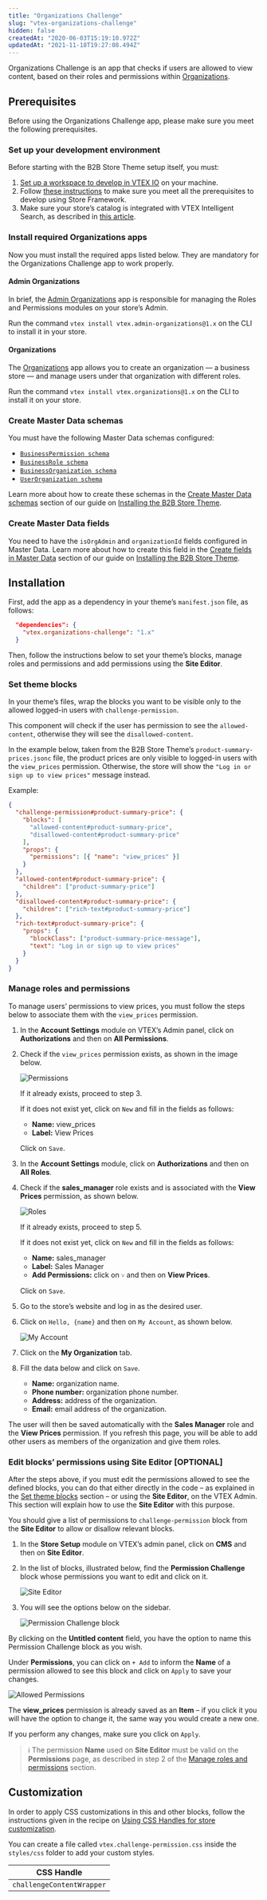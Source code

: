 ```yaml
---
title: "Organizations Challenge"
slug: "vtex-organizations-challenge"
hidden: false
createdAt: "2020-06-03T15:19:10.972Z"
updatedAt: "2021-11-18T19:27:08.494Z"
---
```

Organizations Challenge is an app that checks if users are allowed to view content, based on their roles and permissions within [Organizations](https://github.com/vtex-apps/organizations).


## Prerequisites

Before using the Organizations Challenge app, please make sure you meet the following prerequisites.


### Set up your development environment

Before starting with the B2B Store Theme setup itself, you must:

1. [Set up a workspace to develop in VTEX IO](https://developers.vtex.com/vtex-developer-docs/docs/vtex-io-documentation-2-basicsetuptodevelopinvtexio) on your machine.
2. Follow [these instructions](https://developers.vtex.com/vtex-developer-docs/docs/vtex-io-documentation-2-prerequesites) to make sure you meet all the prerequisites to develop using Store Framework.
3. Make sure your store’s catalog is integrated with VTEX Intelligent Search, as described in [this article](https://help.vtex.com/en/tracks/vtex-intelligent-search--19wrbB7nEQcmwzDPl1l4Cb/6wKQgKmu2FT6084BJT7z5V).


### Install required Organizations apps

Now you must install the required apps listed below. They are mandatory for the Organizations Challenge app to work properly.


#### Admin Organizations

In brief, the [Admin Organizations](https://github.com/vtex-apps/admin-organizations) app is responsible for managing the Roles and Permissions modules on your store’s Admin.

Run the command  `vtex install vtex.admin-organizations@1.x` on the CLI to install it in your store.


#### Organizations

The [Organizations](https://github.com/vtex-apps/organizations) app allows you to create an organization — a business store — and manage users under that organization with different roles.

Run the command `vtex install vtex.organizations@1.x` on the CLI to install it on your store.



### Create Master Data schemas

You must have the following Master Data schemas configured:

* [`BusinessPermission schema`](https://developers.vtex.com/vtex-developer-docs/docs/installing-the-b2b-store-theme#businesspermission-schema)
* [`BusinessRole schema`](https://developers.vtex.com/vtex-developer-docs/docs/installing-the-b2b-store-theme#businessrole-schema)
* [`BusinessOrganization schema`](https://developers.vtex.com/vtex-developer-docs/docs/installing-the-b2b-store-theme#businessorganization-schema)
* [`UserOrganization schema`](https://developers.vtex.com/vtex-developer-docs/docs/installing-the-b2b-store-theme#userorganization-schema)

Learn more about how to create these schemas in the [Create Master Data schemas](https://developers.vtex.com/vtex-developer-docs/docs/installing-the-b2b-store-theme#create-master-data-schemas) section of our guide on [Installing the B2B Store Theme](https://developers.vtex.com/vtex-developer-docs/docs/installing-the-b2b-store-theme).


### Create Master Data fields

You need to have the `isOrgAdmin` and `organizationId` fields configured in Master Data. Learn more about how to create this field in the [Create fields in Master Data](https://developers.vtex.com/vtex-developer-docs/docs/installing-the-b2b-store-theme#create-fields-in-master-data) section of our guide on [Installing the B2B Store Theme](https://developers.vtex.com/vtex-developer-docs/docs/installing-the-b2b-store-theme).


## Installation

First, add the app as a dependency in your theme’s `manifest.json` file, as follows:

```json
  "dependencies": {
    "vtex.organizations-challenge": "1.x"
  }
```

Then, follow the instructions below to set your theme’s blocks, manage roles and permissions and add permissions using the **Site Editor**.



### Set theme blocks

In your theme’s files, wrap the blocks you want to be visible only to the allowed logged-in users with `challenge-permission`.

This component will check if the user has permission to see the `allowed-content`, otherwise they will see the `disallowed-content`. 

In the example below, taken from the B2B Store Theme’s `product-summary-prices.jsonc` file, the product prices are only visible to logged-in users with the `view_prices` permission. Otherwise, the store will show the `"Log in or sign up to view prices"` message instead.

Example:

```json
{
  "challenge-permission#product-summary-price": {
    "blocks": [
      "allowed-content#product-summary-price",
      "disallowed-content#product-summary-price"
    ],
    "props": {
      "permissions": [{ "name": "view_prices" }]
    }
  },
  "allowed-content#product-summary-price": {
    "children": ["product-summary-price"]
  },
  "disallowed-content#product-summary-price": {
    "children": ["rich-text#product-summary-price"]
  },
  "rich-text#product-summary-price": {
    "props": {
      "blockClass": ["product-summary-price-message"],
      "text": "Log in or sign up to view prices"
    }
  }
}
```


### Manage roles and permissions

To manage users’ permissions to view prices, you must follow the steps below to associate them with the `view_prices` permission.

1. In the **Account Settings** module on VTEX’s Admin panel, click on **Authorizations** and then on **All Permissions**.

2. Check if the `view_prices` permission exists, as shown in the image below.

    ![Permissions](https://raw.githubusercontent.com/vtex-apps/organizations-challenge/master/docs/images/1-permissions.png "Permissions")

    If it already exists, proceed to step 3.

    If it does not exist yet, click on `New` and fill in the fields as follows:

      * **Name:** view_prices
      * **Label:** View Prices

    Click on `Save`.

3. In the **Account Settings** module, click on **Authorizations** and then on **All Roles**.
4. Check if the **sales_manager** role exists and is associated with the **View Prices** permission, as shown below.

    ![Roles](https://raw.githubusercontent.com/vtex-apps/organizations-challenge/master/docs/images/2-roles.png "Roles")

    If it already exists, proceed to step 5.

    If it does not exist yet, click on `New` and fill in the fields as follows:

      * **Name:** sales_manager
      * **Label:** Sales Manager
      * **Add Permissions:** click on `˅` and then on **View Prices**.

    Click on `Save`.

5. Go to the store’s website and log in as the desired user.

6. Click on `Hello, {name}` and then on `My Account`, as shown below. 

    ![My Account](https://raw.githubusercontent.com/vtex-apps/organizations-challenge/master/docs/images/3-myaccount.png "My Account")

7. Click on the **My Organization** tab.

8. Fill the data below and click on `Save`.

    * **Name:** organization name.
    * **Phone number:** organization phone number.
    * **Address:** address of the organization.
    * **Email:** email address of the organization.

The user will then be saved automatically with the **Sales Manager** role and the **View Prices** permission. If you refresh this page, you will be able to add other users as members of the organization and give them roles.

### Edit blocks’ permissions using Site Editor [OPTIONAL]

After the steps above, if you must edit the permissions allowed to see the defined blocks, you can do that either directly in the code – as explained in the [Set theme blocks](#set-theme-blocks) section – or using the **Site Editor**, on the VTEX Admin. This section will explain how to use the **Site Editor** with this purpose.

You should give a list of permissions to `challenge-permission` block from the **Site Editor** to allow or disallow relevant blocks.

1. In the **Store Setup** module on VTEX’s admin panel, click on **CMS** and then on **Site Editor**.

2. In the list of blocks, illustrated below, find the **Permission Challenge** block whose permissions you want to edit and click on it.

    ![Site Editor](https://raw.githubusercontent.com/vtex-apps/organizations-challenge/master/docs/images/4-siteeditor.png "Site Editor")

3. You will see the options below on the sidebar.

    ![Permission Challenge block](https://raw.githubusercontent.com/vtex-apps/organizations-challenge/master/docs/images/5-permissionchallengeblock.png "Permission Challenge block")

By clicking on the **Untitled content** field, you have the option to name this Permission Challenge block as you wish.

Under **Permissions**, you can click on `+ Add` to inform the **Name** of a permission allowed to see this block and click on `Apply` to save your changes.

![Allowed Permissions](https://raw.githubusercontent.com/vtex-apps/organizations-challenge/master/docs/images/6-allowedpermissions.png "Allowed Permissions")

The **view_prices** permission is already saved as an **Item** – if you click it you will have the option to change it, the same way you would create a new one.

If you perform any changes, make sure you click on `Apply`.

> ℹ The permission **Name** used on **Site Editor** must be valid on the **Permissions** page, as described in step 2 of the [Manage roles and permissions](#manage-roles-and-permissions) section.


## Customization

In order to apply CSS customizations in this and other blocks, follow the instructions given in the recipe on [Using CSS Handles for store customization](https://developers.vtex.com/vtex-developer-docs/docs/vtex-io-documentation-using-css-handles-for-store-customization).

You can create a file called `vtex.challenge-permission.css` inside the `styles/css` folder to add your custom styles.

| CSS Handle |
| ---------  |
| `challengeContentWrapper` |